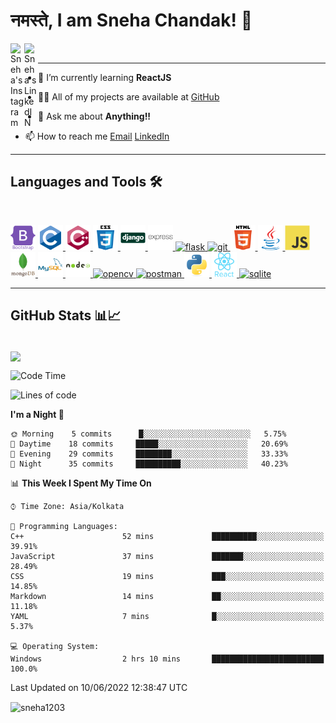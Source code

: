 <h1 align="left">नमस्ते, I am Sneha Chandak! 👀</h1>

<a href="https://www.instagram.com/_snehachandak_/">
  <img align="left" alt="Sneha's Instagram" width="22px" src="https://raw.githubusercontent.com/hussainweb/hussainweb/main/icons/instagram.png" />
</a>


<a href="https://www.linkedin.com/in/sneha-chandak-908807204//">
  <img align="left" alt="Sneha's LinkedIN" width="22px" src="https://raw.githubusercontent.com/peterthehan/peterthehan/master/assets/linkedin.svg" />
</a>

<!-- ![](https://visitor-badge.glitch.me/badge?page_id=Sneha1203.Sneha1203) -->

<br />

---
- 🌱 I’m currently learning **ReactJS**

- 👨‍💻 All of my projects are available at [GitHub](https://github.com/Sneha1203)

- 💬 Ask me about **Anything!!**

- 📫 How to reach me [Email](mailto:snehac1203@gmail.com)  [LinkedIn](https://www.linkedin.com/in/sneha-chandak-908807204/)
---


<h2 align="left">Languages and Tools 🛠</h2>

<br />

<!-- <h3 align="left">Languages and Tools</h3> -->
<p align="left"> <a href="https://getbootstrap.com" target="_blank" rel="noreferrer"> <img src="https://raw.githubusercontent.com/devicons/devicon/master/icons/bootstrap/bootstrap-plain-wordmark.svg" alt="bootstrap" width="40" height="40"/></a> <a href="https://www.cprogramming.com/" target="_blank" rel="noreferrer"> <img src="https://raw.githubusercontent.com/devicons/devicon/master/icons/c/c-original.svg" alt="c" width="40" height="40"/> </a> <a href="https://www.w3schools.com/cpp/" target="_blank" rel="noreferrer"> <img src="https://raw.githubusercontent.com/devicons/devicon/master/icons/cplusplus/cplusplus-original.svg" alt="cplusplus" width="40" height="40"/> </a> <a href="https://www.w3schools.com/css/" target="_blank" rel="noreferrer"> <img src="https://raw.githubusercontent.com/devicons/devicon/master/icons/css3/css3-original-wordmark.svg" alt="css3" width="40" height="40"/> </a> <a href="https://www.djangoproject.com/" target="_blank" rel="noreferrer"> <img src="https://raw.githubusercontent.com/devicons/devicon/master/icons/django/django-original.svg" alt="django" width="40" height="40"/> </a> <a href="https://expressjs.com" target="_blank" rel="noreferrer"> <img src="https://raw.githubusercontent.com/devicons/devicon/master/icons/express/express-original-wordmark.svg" alt="express" width="40" height="40"/> </a> <a href="https://flask.palletsprojects.com/" target="_blank" rel="noreferrer"> <img src="https://www.vectorlogo.zone/logos/pocoo_flask/pocoo_flask-icon.svg" alt="flask" width="40" height="40"/> </a> <a href="https://git-scm.com/" target="_blank" rel="noreferrer"> <img src="https://www.vectorlogo.zone/logos/git-scm/git-scm-icon.svg" alt="git" width="40" height="40"/> </a> <a href="https://www.w3.org/html/" target="_blank" rel="noreferrer"> <img src="https://raw.githubusercontent.com/devicons/devicon/master/icons/html5/html5-original-wordmark.svg" alt="html5" width="40" height="40"/> </a> <a href="https://www.java.com" target="_blank" rel="noreferrer"> <img src="https://raw.githubusercontent.com/devicons/devicon/master/icons/java/java-original.svg" alt="java" width="40" height="40"/> </a> <a href="https://developer.mozilla.org/en-US/docs/Web/JavaScript" target="_blank" rel="noreferrer"> <img src="https://raw.githubusercontent.com/devicons/devicon/master/icons/javascript/javascript-original.svg" alt="javascript" width="40" height="40"/> </a> <a href="https://www.mongodb.com/" target="_blank" rel="noreferrer"> <img src="https://raw.githubusercontent.com/devicons/devicon/master/icons/mongodb/mongodb-original-wordmark.svg" alt="mongodb" width="40" height="40"/> </a> <a href="https://www.mysql.com/" target="_blank" rel="noreferrer"> <img src="https://raw.githubusercontent.com/devicons/devicon/master/icons/mysql/mysql-original-wordmark.svg" alt="mysql" width="40" height="40"/> </a> <a href="https://nodejs.org" target="_blank" rel="noreferrer"> <img src="https://raw.githubusercontent.com/devicons/devicon/master/icons/nodejs/nodejs-original-wordmark.svg" alt="nodejs" width="40" height="40"/> </a> <a href="https://opencv.org/" target="_blank" rel="noreferrer"> <img src="https://www.vectorlogo.zone/logos/opencv/opencv-icon.svg" alt="opencv" width="40" height="40"/> </a> <a href="https://postman.com" target="_blank" rel="noreferrer"> <img src="https://www.vectorlogo.zone/logos/getpostman/getpostman-icon.svg" alt="postman" width="40" height="40"/> </a> <a href="https://www.python.org" target="_blank" rel="noreferrer"> <img src="https://raw.githubusercontent.com/devicons/devicon/master/icons/python/python-original.svg" alt="python" width="40" height="40"/> </a> <a href="https://reactjs.org/" target="_blank" rel="noreferrer"> <img src="https://raw.githubusercontent.com/devicons/devicon/master/icons/react/react-original-wordmark.svg" alt="react" width="40" height="40"/> </a> <a href="https://www.sqlite.org/" target="_blank" rel="noreferrer"> <img src="https://www.vectorlogo.zone/logos/sqlite/sqlite-icon.svg" alt="sqlite" width="40" height="40"/> </a> </p>

---

<h2 align="left">GitHub Stats 📊📈</h2>

<br />

<img align="center" src="https://komarev.com/ghpvc/?username=Sneha1203" />

<!--START_SECTION:waka-->
![Code Time](http://img.shields.io/badge/Code%20Time-2%20hrs%2012%20mins-blue)

![Lines of code](https://img.shields.io/badge/From%20Hello%20World%20I%27ve%20Written-4%20Million%20lines%20of%20code-blue)

**I'm a Night 🦉** 

```text
🌞 Morning    5 commits      █░░░░░░░░░░░░░░░░░░░░░░░░   5.75% 
🌆 Daytime    18 commits     █████░░░░░░░░░░░░░░░░░░░░   20.69% 
🌃 Evening    29 commits     ████████░░░░░░░░░░░░░░░░░   33.33% 
🌙 Night      35 commits     ██████████░░░░░░░░░░░░░░░   40.23%

```


📊 **This Week I Spent My Time On** 

```text
⌚︎ Time Zone: Asia/Kolkata

💬 Programming Languages: 
C++                      52 mins             ██████████░░░░░░░░░░░░░░░   39.91% 
JavaScript               37 mins             ███████░░░░░░░░░░░░░░░░░░   28.49% 
CSS                      19 mins             ███░░░░░░░░░░░░░░░░░░░░░░   14.85% 
Markdown                 14 mins             ██░░░░░░░░░░░░░░░░░░░░░░░   11.18% 
YAML                     7 mins              █░░░░░░░░░░░░░░░░░░░░░░░░   5.37%

💻 Operating System: 
Windows                  2 hrs 10 mins       █████████████████████████   100.0%

```


 Last Updated on 10/06/2022 12:38:47 UTC
<!--END_SECTION:waka-->

<p><img align="center" src="https://github-readme-streak-stats.herokuapp.com/?user=sneha1203&" alt="sneha1203" /></p>

<!-- [![My GitHub Stats](https://github-readme-stats.vercel.app/api/?username=Sneha1203&count_private=true&theme=tokyonight&showicons=true)]()  

[![My GitHub Language Stats](https://github-readme-stats.vercel.app/api/top-langs/?username=Sneha1203&langs_count=8&theme=tokyonight&layout=compact)]()  
 -->
<!-- #### Top Repositories -->

<!-- [![Readme Card](https://github-readme-stats.vercel.app/api/pin/?username=Sneha1203&repo=RECOGNITO)](https://github.com/Sneha1203/RECOGNITO) -->
<!--
**Sneha1203/Sneha1203** is a ✨ _special_ ✨ repository because its `README.md` (this file) appears on your GitHub profile.

Here are some ideas to get you started:

- 🔭 I’m currently working on ...
- 🌱 I’m currently learning ...
- 👯 I’m looking to collaborate on ...
- 🤔 I’m looking for help with ...
- 💬 Ask me about ...
- 📫 How to reach me: ...
- 😄 Pronouns: ...
- ⚡ Fun fact: ...
-->
